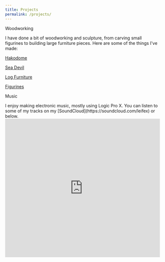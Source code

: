 ```yaml
---
title: Projects
permalink: /projects/
---
```


<p class="lead"> Woodworking </p>
I have done a bit of woodworking and sculpture, from carving small figurines to building large furniture pieces. Here are some of the things I've made:

[Hakodome](/hakodome)

[Sea Devil](/seadevil)

[Log Furniture](/logs)

[Figurines](/figurines)

<p class="lead"> Music </p>
I enjoy making electronic music, mostly using Logic Pro X. You can listen to some of my tracks on my [SoundCloud](https://soundcloud.com/leifex) or below.

<iframe width="100%" height="450" scrolling="no" frameborder="no" src="https://w.soundcloud.com/player/?url=https%3A//api.soundcloud.com/users/78056983&amp;auto_play=false&amp;hide_related=false&amp;show_comments=true&amp;show_user=true&amp;show_reposts=false&amp;visual=true"></iframe>
